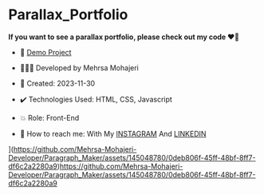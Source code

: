 # Parallax_Portfolio

**If you want to see a parallax portfolio, please check out my code ♥️👀**



- 🔗 [Demo Project]()
  
- 👩🏻‍💻 Developed by Mehrsa Mohajeri

- 📆 Created: 2023-11-30

- ✔️ Technologies Used: HTML, CSS, Javascript

- 💥 Role: Front-End

- 📲 How to reach me: With My [INSTAGRAM](https://www.instagram.com/mehrsa_mohajeri_developer) And [LINKEDIN](https://www.linkedin.com/in/mehrsa-mohajeri-developer)
  
](https://github.com/Mehrsa-Mohajeri-Developer/Paragraph_Maker/assets/145048780/0deb806f-45ff-48bf-8ff7-df6c2a2280a9)https://github.com/Mehrsa-Mohajeri-Developer/Paragraph_Maker/assets/145048780/0deb806f-45ff-48bf-8ff7-df6c2a2280a9
